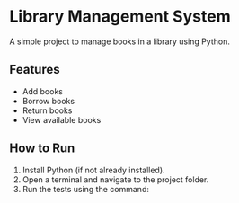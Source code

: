 # Library Management System

A simple project to manage books in a library using Python.

## Features
- Add books
- Borrow books
- Return books
- View available books

## How to Run
1. Install Python (if not already installed).
2. Open a terminal and navigate to the project folder.
3. Run the tests using the command:

